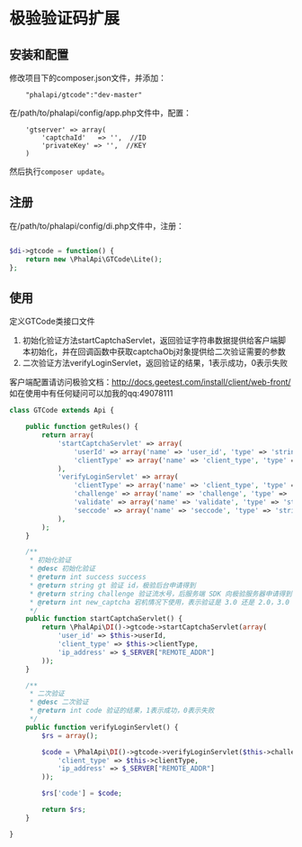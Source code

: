 # 极验验证码扩展


## 安装和配置
修改项目下的composer.json文件，并添加：  
```
    "phalapi/gtcode":"dev-master"
```
在/path/to/phalapi/config/app.php文件中，配置： 
```
    'gtserver' => array(
        'captchaId'   => '',  //ID
        'privateKey' => '',  //KEY
    )
```
然后执行```composer update```。  

## 注册
在/path/to/phalapi/config/di.php文件中，注册：  
```php

$di->gtcode = function() {
	return new \PhalApi\GTCode\Lite();
};
```

## 使用
定义GTCode类接口文件

1. 初始化验证方法startCaptchaServlet，返回验证字符串数据提供给客户端脚本初始化，并在回调函数中获取captchaObj对象提供给二次验证需要的参数
2. 二次验证方法verifyLoginServlet，返回验证的结果，1表示成功，0表示失败

客户端配置请访问极验文档：http://docs.geetest.com/install/client/web-front/
如在使用中有任何疑问可以加我的qq:49078111

```php
class GTCode extends Api {

    public function getRules() {
        return array(
            'startCaptchaServlet' => array(
                'userId' => array('name' => 'user_id', 'type' => 'string', 'require' => true, 'desc' => '用户ID'),
                'clientType' => array('name' => 'client_type', 'type' => 'string', 'require' => true, 'desc' => 'web:电脑上的浏览器；h5:手机上的浏览器，包括移动应用内完全内置的web_view；native：通过原生SDK植入APP应用的方式')
            ),
            'verifyLoginServlet' => array(
                'clientType' => array('name' => 'client_type', 'type' => 'string', 'require' => true, 'desc' => 'web:电脑上的浏览器；h5:手机上的浏览器，包括移动应用内完全内置的web_view；native：通过原生SDK植入APP应用的方式'),
                'challenge' => array('name' => 'challenge', 'type' => 'string', 'require' => true, 'desc' => 'challenge'),
                'validate' => array('name' => 'validate', 'type' => 'string', 'require' => true, 'desc' => 'validate'),
                'seccode' => array('name' => 'seccode', 'type' => 'string', 'require' => true, 'desc' => 'seccode'),
            ),
        );
    }

    /**
     * 初始化验证
     * @desc 初始化验证
     * @return int success success
     * @return string gt 验证 id，极验后台申请得到
     * @return string challenge 验证流水号，后服务端 SDK 向极验服务器申请得到
     * @return int new_captcha 宕机情况下使用，表示验证是 3.0 还是 2.0，3.0 的 sdk 该字段为 true
     */
    public function startCaptchaServlet() {
        return \PhalApi\DI()->gtcode->startCaptchaServlet(array(
            'user_id' => $this->userId,
            'client_type' => $this->clientType,
            'ip_address' => $_SERVER["REMOTE_ADDR"]
        ));
    }

    /**
     * 二次验证
     * @desc 二次验证
     * @return int code 验证的结果，1表示成功，0表示失败
     */
    public function verifyLoginServlet() {
        $rs = array();

        $code = \PhalApi\DI()->gtcode->verifyLoginServlet($this->challenge, $this->validate, $this->seccode, array(
            'client_type' => $this->clientType,
            'ip_address' => $_SERVER["REMOTE_ADDR"]
        ));

        $rs['code'] = $code;

        return $rs;
    }

}
```